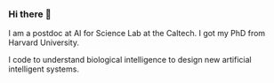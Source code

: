 ### Hi there 👋

I am a postdoc at AI for Science Lab at the Caltech. I got my PhD from Harvard University.

I code to understand biological intelligence to design new artificial intelligent systems.
